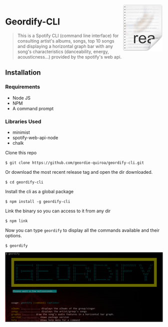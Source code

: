 <img src="icon.png" align="right" />

# Geordify-CLI

> This is a Spotify CLI (command line interface) for consulting artist's albums, songs, top 10 songs and displaying a horizontal graph bar with any song's characteristics (danceability, energy, acousticness...) provided by the spotify's web api. 

## Installation
### Requirements
* Node JS
* NPM
* A command prompt

### Libraries Used
* minimist
* spotify-web-api-node
* chalk

Clone this repo

`$ git clone https://github.com/geordie-quiroa/geordify-cli.git`

Or download the most recent release tag and open the dir downloaded.

`$ cd geordify-cli`

Install the cli as a global package

`$ npm install -g geordify-cli`

Link the binary so you can access to it from any dir

 `$ npm link`

Now you can type `geordify` to display all the commands available and their options.

`$ geordify`

![](https://github.com/geordie-quiroa/geordify-cli/blob/master/geordifyHelp.png)